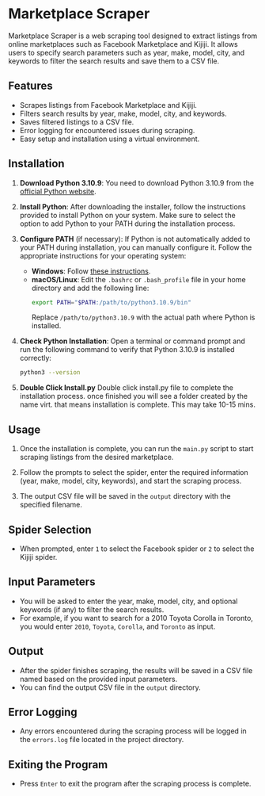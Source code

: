 # Marketplace Scraper

Marketplace Scraper is a web scraping tool designed to extract listings from online marketplaces such as Facebook Marketplace and Kijiji. It allows users to specify search parameters such as year, make, model, city, and keywords to filter the search results and save them to a CSV file.

## Features

- Scrapes listings from Facebook Marketplace and Kijiji.
- Filters search results by year, make, model, city, and keywords.
- Saves filtered listings to a CSV file.
- Error logging for encountered issues during scraping.
- Easy setup and installation using a virtual environment.

## Installation

1. **Download Python 3.10.9**: You need to download Python 3.10.9 from the [official Python website](https://www.python.org/downloads/release/python-3109/).

2. **Install Python**: After downloading the installer, follow the instructions provided to install Python on your system. Make sure to select the option to add Python to your PATH during the installation process.

3. **Configure PATH** (if necessary): If Python is not automatically added to your PATH during installation, you can manually configure it. Follow the appropriate instructions for your operating system:
   - **Windows**: Follow [these instructions](https://geek-university.com/python/add-python-to-the-windows-path/).
   - **macOS/Linux**: Edit the `.bashrc` or `.bash_profile` file in your home directory and add the following line:
     ```bash
     export PATH="$PATH:/path/to/python3.10.9/bin"
     ```
     Replace `/path/to/python3.10.9` with the actual path where Python is installed.

4. **Check Python Installation**: Open a terminal or command prompt and run the following command to verify that Python 3.10.9 is installed correctly:
   ```bash
   python3 --version

5. **Double Click Install.py**
Double click install.py file to complete the installation process. once finished you will see a folder created by the name virt. that means installation is complete. This may take 10-15 mins.

## Usage

1. Once the installation is complete, you can run the `main.py` script to start scraping listings from the desired marketplace.

2. Follow the prompts to select the spider, enter the required information (year, make, model, city, keywords), and start the scraping process.

3. The output CSV file will be saved in the `output` directory with the specified filename.

## Spider Selection

- When prompted, enter `1` to select the Facebook spider or `2` to select the Kijiji spider.

## Input Parameters

- You will be asked to enter the year, make, model, city, and optional keywords (if any) to filter the search results.
- For example, if you want to search for a 2010 Toyota Corolla in Toronto, you would enter `2010`, `Toyota`, `Corolla`, and `Toronto` as input.

## Output

- After the spider finishes scraping, the results will be saved in a CSV file named based on the provided input parameters. 
- You can find the output CSV file in the `output` directory.

## Error Logging

- Any errors encountered during the scraping process will be logged in the `errors.log` file located in the project directory.

## Exiting the Program

- Press `Enter` to exit the program after the scraping process is complete.


